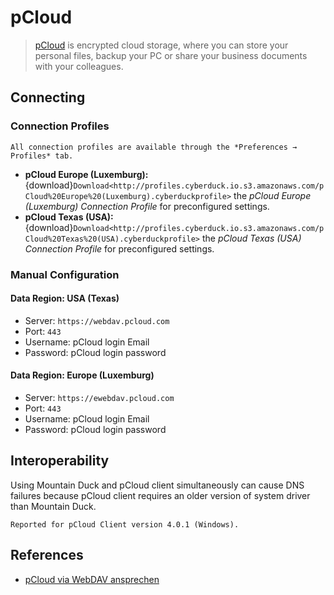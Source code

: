 pCloud
====

> [pCloud](https://www.pcloud.com/) is encrypted cloud storage, where you can store your personal files, backup your PC or share your business documents with your colleagues.

## Connecting

### Connection Profiles

```{Note}
All connection profiles are available through the *Preferences → Profiles* tab.
```

- **pCloud Europe (Luxemburg):** {download}`Download<http://profiles.cyberduck.io.s3.amazonaws.com/pCloud%20Europe%20(Luxemburg).cyberduckprofile>` the *pCloud Europe (Luxemburg) Connection Profile* for preconfigured settings.
- **pCloud Texas (USA):** {download}`Download<http://profiles.cyberduck.io.s3.amazonaws.com/pCloud%20Texas%20(USA).cyberduckprofile>` the *pCloud Texas (USA) Connection Profile* for preconfigured settings.	

### Manual Configuration

#### Data Region: USA (Texas)

- Server: `https://webdav.pcloud.com`
- Port: `443`
- Username: pCloud login Email
- Password: pCloud login password

#### Data Region: Europe (Luxemburg)

- Server: `https://ewebdav.pcloud.com`
- Port: `443`
- Username: pCloud login Email
- Password: pCloud login password

## Interoperability

Using Mountain Duck and pCloud client simultaneously can cause DNS failures because pCloud client requires an older version of system driver than Mountain Duck. 

```{note}
Reported for pCloud Client version 4.0.1 (Windows).
```

## References

- [pCloud via WebDAV ansprechen](https://www.techstream.at/pcloud-via-webdav-ansprechen-geht-das/)